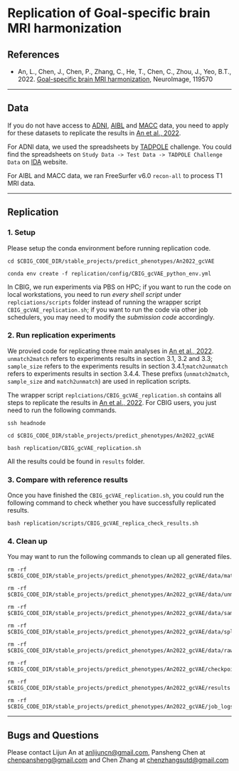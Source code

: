 # Replication of Goal-specific brain MRI harmonization

## References
+ An, L., Chen, J., Chen, P., Zhang, C., He, T., Chen, C., Zhou, J., Yeo, B.T., 2022. [Goal-specific brain MRI harmonization](https://doi.org/10.1016/j.neuroimage.2022.119570), NeuroImage, 119570

----

## Data

If you do not have access to [ADNI](http://adni.loni.usc.edu/), [AIBL](https://aibl.csiro.au/) and [MACC](http://www.macc.sg/) data, you need to apply for these datasets to replicate the results in [An et al., 2022](https://doi.org/10.1016/j.neuroimage.2022.119570). 

For ADNI data, we used the spreadsheets by [TADPOLE](https://tadpole.grand-challenge.org/) challenge. You could find the spreadsheets on `Study Data -> Test Data -> TADPOLE Challenge Data` on [IDA](https://ida.loni.usc.edu/) website.

For AIBL and MACC data, we ran FreeSurfer v6.0 `recon-all` to process T1 MRI data.

----

## Replication

### 1. Setup

Please setup the conda environment before running replication code.

```
cd $CBIG_CODE_DIR/stable_projects/predict_phenotypes/An2022_gcVAE

conda env create -f replication/config/CBIG_gcVAE_python_env.yml
```

In CBIG, we run experiments via PBS on HPC; if you want to run the code on local workstations, you need to run *every shell script* under `replciations/scripts` folder instead of running the wrapper script `CBIG_gcVAE_replication.sh`; if you want to run the code via other job schedulers, you may need to modify the *submission code* accordingly.


### 2. Run replication experiments

We provied code for replicating three main analyses in [An et al., 2022](https://doi.org/10.1016/j.neuroimage.2022.119570). `unmatch2match` refers to experiments results in section 3.1, 3.2 and 3.3; `sample_size` refers to the experiments results in section 3.4.1;`match2unmatch` refers to experiments results in section 3.4.4. These prefixs (`unmatch2match`, `sample_size` and `match2unmatch`) are used in replication scripts.


The wrapper script `replciations/CBIG_gcVAE_replication.sh` contains all steps to replicate the results in [An et al., 2022](https://doi.org/10.1016/j.neuroimage.2022.119570). For CBIG users, you just need to run the following commands.

```
ssh headnode

cd $CBIG_CODE_DIR/stable_projects/predict_phenotypes/An2022_gcVAE

bash replication/CBIG_gcVAE_replication.sh
```

All the results could be found in `results` folder.


### 3. Compare with reference results

Once you have finished the `CBIG_gcVAE_replication.sh`, you could run the following command to check whether you have successfully replicated results.

```
bash replication/scripts/CBIG_gcVAE_replica_check_results.sh
```


### 4. Clean up

You may want to run the following commands to clean up all generated files.

```
rm -rf $CBIG_CODE_DIR/stable_projects/predict_phenotypes/An2022_gcVAE/data/match2unmatch

rm -rf $CBIG_CODE_DIR/stable_projects/predict_phenotypes/An2022_gcVAE/data/unmatch2match

rm -rf $CBIG_CODE_DIR/stable_projects/predict_phenotypes/An2022_gcVAE/data/sample_size

rm -rf $CBIG_CODE_DIR/stable_projects/predict_phenotypes/An2022_gcVAE/data/splits

rm -rf $CBIG_CODE_DIR/stable_projects/predict_phenotypes/An2022_gcVAE/data/raw_data

rm -rf $CBIG_CODE_DIR/stable_projects/predict_phenotypes/An2022_gcVAE/checkpoints

rm -rf $CBIG_CODE_DIR/stable_projects/predict_phenotypes/An2022_gcVAE/results

rm -rf $CBIG_CODE_DIR/stable_projects/predict_phenotypes/An2022_gcVAE/job_logs
```
----

## Bugs and Questions
Please contact Lijun An at anlijuncn@gmail.com, Pansheng Chen at chenpansheng@gmail.com and Chen Zhang at chenzhangsutd@gmail.com
